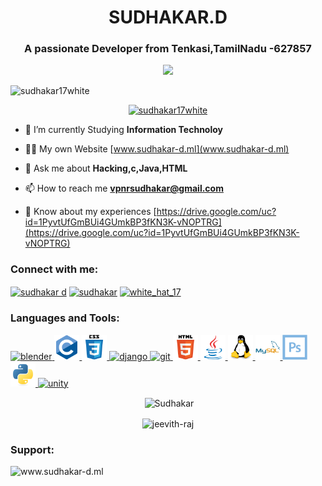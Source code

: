 <h1 align="center">SUDHAKAR.D</h1>
<h3 align="center">A passionate Developer from Tenkasi,TamilNadu -627857</h3>

<p align="center"><img src="https://i.pinimg.com/originals/06/60/ef/0660efe82fa3da42ed56eef013171835.gif"></p>

<p align="left"> <img src="https://komarev.com/ghpvc/?username=sudhakar17white&label=Profile%20views&color=0e75b6&style=flat" alt="sudhakar17white" /> </p>

<p align="center"> <a href="https://github.com/ryo-ma/github-profile-trophy"><img src="https://github-profile-trophy.vercel.app/?username=sudhakar17white" alt="sudhakar17white" /></a> </p>

- 🌱 I’m currently Studying **Information Technoloy**

- 👨‍💻 My own Website [www.sudhakar-d.ml](www.sudhakar-d.ml)

- 💬 Ask me about **Hacking,c,Java,HTML**

- 📫 How to reach me **vpnrsudhakar@gmail.com**

- 📄 Know about my experiences [https://drive.google.com/uc?id=1PyvtUfGmBUi4GUmkBP3fKN3K-vNOPTRG](https://drive.google.com/uc?id=1PyvtUfGmBUi4GUmkBP3fKN3K-vNOPTRG)

<h3 align="left">Connect with me:</h3>
<p align="left">
<a href="https://www.linkedin.com/in/sudhakar-d-90ba1a22b/" target="blank"><img align="center" src="https://raw.githubusercontent.com/rahuldkjain/github-profile-readme-generator/master/src/images/icons/Social/linked-in-alt.svg" alt="sudhakar d" height="30" width="40" /></a>
<a href="https://m.facebook.com/profile.php?eav=AfbkfJXP7ji80yE7IB7-mUDBx1dyYZwvNq4ZukqGFB2DBJRteL4xp-Q7n5VhoWd_hBo&paipv=0&_rdr" target="blank"><img align="center" src="https://raw.githubusercontent.com/rahuldkjain/github-profile-readme-generator/master/src/images/icons/Social/facebook.svg" alt="sudhakar" height="30" width="40" /></a>
<a href="https://www.instagram.com/white_hat_17/" target="blank"><img align="center" src="https://raw.githubusercontent.com/rahuldkjain/github-profile-readme-generator/master/src/images/icons/Social/instagram.svg" alt="white_hat_17" height="30" width="40" /></a>
</p>

<h3 align="left">Languages and Tools:</h3>
 <a href="https://www.blender.org/" target="_blank" rel="noreferrer"> <img src="https://download.blender.org/branding/community/blender_community_badge_white.svg" alt="blender" width="40" height="40"/> </a> <a href="https://www.cprogramming.com/" target="_blank" rel="noreferrer"> <img src="https://raw.githubusercontent.com/devicons/devicon/master/icons/c/c-original.svg" alt="c" width="40" height="40"/> </a> <a href="https://www.w3schools.com/css/" target="_blank" rel="noreferrer"> <img src="https://raw.githubusercontent.com/devicons/devicon/master/icons/css3/css3-original-wordmark.svg" alt="css3" width="40" height="40"/> </a> <a href="https://www.djangoproject.com/" target="_blank" rel="noreferrer"> <img src="https://cdn.worldvectorlogo.com/logos/django.svg" alt="django" width="40" height="40"/> </a> <a href="https://git-scm.com/" target="_blank" rel="noreferrer"> <img src="https://www.vectorlogo.zone/logos/git-scm/git-scm-icon.svg" alt="git" width="40" height="40"/> </a> <a href="https://www.w3.org/html/" target="_blank" rel="noreferrer"> <img src="https://raw.githubusercontent.com/devicons/devicon/master/icons/html5/html5-original-wordmark.svg" alt="html5" width="40" height="40"/> </a> <a href="https://www.java.com" target="_blank" rel="noreferrer"> <img src="https://raw.githubusercontent.com/devicons/devicon/master/icons/java/java-original.svg" alt="java" width="40" height="40"/> </a>  <a href="https://www.linux.org/" target="_blank" rel="noreferrer"> <img src="https://raw.githubusercontent.com/devicons/devicon/master/icons/linux/linux-original.svg" alt="linux" width="40" height="40"/> </a> <a href="https://www.mysql.com/" target="_blank" rel="noreferrer"> <img src="https://raw.githubusercontent.com/devicons/devicon/master/icons/mysql/mysql-original-wordmark.svg" alt="mysql" width="40" height="40"/> </a> <a href="https://www.photoshop.com/en" target="_blank" rel="noreferrer"> <img src="https://raw.githubusercontent.com/devicons/devicon/master/icons/photoshop/photoshop-line.svg" alt="photoshop" width="40" height="40"/> </a> <a href="https://www.python.org" target="_blank" rel="noreferrer"> <img src="https://raw.githubusercontent.com/devicons/devicon/master/icons/python/python-original.svg" alt="python" width="40" height="40"/> </a> <a href="https://unity.com/" target="_blank" rel="noreferrer"> <img src="https://www.vectorlogo.zone/logos/unity3d/unity3d-icon.svg" alt="unity" width="40" height="40"/> </a> </p>


<p align="center">&nbsp;<img align="center" src="https://github-readme-stats.vercel.app/api?username=sudhakar17White&show_icons=true&locale=en" alt="Sudhakar" /></p>

<p align="center"><img align="center" src="https://github-readme-streak-stats.herokuapp.com/?user=sudhakar17White&" alt="jeevith-raj" /></p>


<h3 align="left">Support:</h3>
<p><a href="www.sudhakar-d.ml"> <img align="left" src="https://cdn.buymeacoffee.com/buttons/v2/default-yellow.png" height="50" width="210" alt="www.sudhakar-d.ml" /></a></p><br><br>


